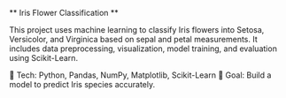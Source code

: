 ** Iris Flower Classification **


This project uses machine learning to classify Iris flowers into Setosa, Versicolor, and Virginica based on sepal and petal measurements. It includes data preprocessing, visualization, model training, and evaluation using Scikit-Learn.

🚀 Tech: Python, Pandas, NumPy, Matplotlib, Scikit-Learn
🎯 Goal: Build a model to predict Iris species accurately.
